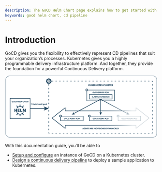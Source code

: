 ```yaml
---
description: The GoCD Helm Chart page explains how to get started with GoCD for kubernetes using Helm.
keywords: gocd helm chart, cd pipeline
---
```


# Introduction

GoCD gives you the flexibility to effectively represent CD pipelines that suit your organization’s processes. Kubernetes gives you a highly programmable delivery infrastructure platform. And together, they provide the foundation for a powerful Continuous Delivery platform.

   ![](../resources/images/gocd-helm-chart/gocd_kubernetes.png)

With this documentation guide, you’ll be able to

- [Setup and configure](gocd_helm_chart/setup_and_configuration.md) an instance of GoCD on a Kubernetes cluster.
- [Design a continuous delivery pipeline](designing_a_cd_pipeline/index.md) to deploy a sample application to Kubernetes.
